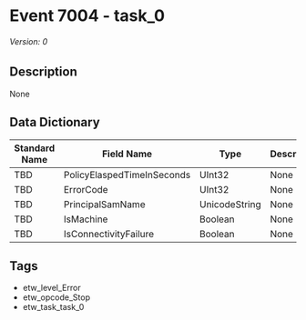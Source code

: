 # Event 7004 - task_0
###### Version: 0

## Description
None

## Data Dictionary
|Standard Name|Field Name|Type|Description|Sample Value|
|---|---|---|---|---|
|TBD|PolicyElaspedTimeInSeconds|UInt32|None|`None`|
|TBD|ErrorCode|UInt32|None|`None`|
|TBD|PrincipalSamName|UnicodeString|None|`None`|
|TBD|IsMachine|Boolean|None|`None`|
|TBD|IsConnectivityFailure|Boolean|None|`None`|

## Tags
* etw_level_Error
* etw_opcode_Stop
* etw_task_task_0